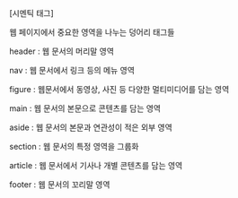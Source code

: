 [시멘틱 태그]

  웹 페이지에서 중요한 영역을 나누는 덩어리 태그들



  header : 웹 문서의 머리말 영역

  nav : 웹 문서에서 링크 등의 메뉴 영역

  figure : 웹문서에서 동영상, 사진 등 다양한 멀티미디어를 담는 영역

  main : 웹 문서의 본문으로 콘텐츠를 담는 영역

  aside : 웹 문서의 본문과 연관성이 적은 외부 영역

  section : 웹 문서의 특정 영역을 그룹화

  article : 웹 문서에서 기사나 개별 콘텐츠를 담는 영역

  footer : 웹 문서의 꼬리말 영역